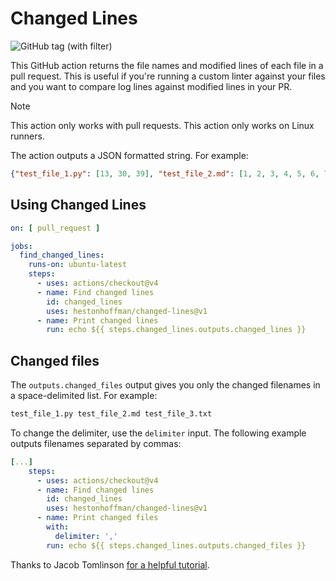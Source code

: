 # Changed Lines

![GitHub tag (with filter)](https://img.shields.io/github/v/tag/hestonhoffman/changed-lines)

This GitHub action returns the file names and modified lines of each file in a pull request. This is useful if you're running a custom linter against your files and you want to compare log lines against modified lines in your PR.

> [!NOTE]
> This action only works with pull requests.
> This action only works on Linux runners.

The action outputs a JSON formatted string. For example:
```json
{"test_file_1.py": [13, 30, 39], "test_file_2.md": [1, 2, 3, 4, 5, 6, 7, 8, 9, 10, 11, 12, 13, 14, 15, 16, 17, 18, 19, 20, 21, 22, 23, 24, 25, 26, 27, 28, 29, 30, 31, 32, 33], "test_file_3.txt": [14, 18, 19]}
```

## Using Changed Lines

```yaml
on: [ pull_request ]

jobs:
  find_changed_lines:
    runs-on: ubuntu-latest
    steps:
      - uses: actions/checkout@v4
      - name: Find changed lines
        id: changed_lines
        uses: hestonhoffman/changed-lines@v1
      - name: Print changed lines
        run: echo ${{ steps.changed_lines.outputs.changed_lines }}
```

## Changed files

The `outputs.changed_files` output gives you only the changed filenames in a space-delimited list. For example:
```bash
test_file_1.py test_file_2.md test_file_3.txt
```

To change the delimiter, use the `delimiter` input. The following example outputs filenames separated by commas:
```yaml
[...]
    steps:
      - uses: actions/checkout@v4
      - name: Find changed lines
        id: changed_lines
        uses: hestonhoffman/changed-lines@v1
      - name: Print changed files
        with:
          delimiter: ','
        run: echo ${{ steps.changed_lines.outputs.changed_files }}
```

Thanks to Jacob Tomlinson [for a helpful tutorial](https://jacobtomlinson.dev/posts/2019/creating-github-actions-in-python/).